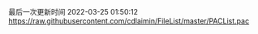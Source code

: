 最后一次更新时间 2022-03-25 01:50:12
https://raw.githubusercontent.com/cdlaimin/FileList/master/PACList.pac

